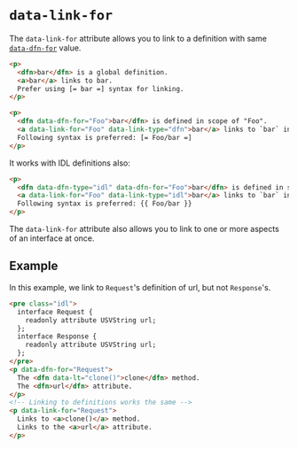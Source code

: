 # `data-link-for`

The `data-link-for` attribute allows you to link to a definition with same [`data-dfn-for`](data-dfn-for) value.

```html
<p>
  <dfn>bar</dfn> is a global definition.
  <a>bar</a> links to bar.
  Prefer using [= bar =] syntax for linking.
</p>

<p>
  <dfn data-dfn-for="Foo">bar</dfn> is defined in scope of "Foo".
  <a data-link-for="Foo" data-link-type="dfn">bar</a> links to `bar` in scope of `Foo`.
  Following syntax is preferred: [= Foo/bar =]
</p>
```

It works with IDL definitions also:

```html
<p>
  <dfn data-dfn-type="idl" data-dfn-for="Foo">bar</dfn> is defined in scope of "Foo".
  <a data-link-for="Foo" data-link-type="idl">bar</a> links to `bar` in scope of `Foo`.
  Following syntax is preferred: {{ Foo/bar }}
</p>
```

The `data-link-for` attribute also allows you to link to one or more aspects of an interface at once.

## Example

In this example, we link to `Request`'s definition of url, but not `Response`'s.

```html
<pre class="idl">
  interface Request {
    readonly attribute USVString url;
  };
  interface Response {
    readonly attribute USVString url;
  };
</pre>
<p data-dfn-for="Request">
  The <dfn data-lt="clone()">clone</dfn> method.
  The <dfn>url</dfn> attribute.
</p>
<!-- Linking to definitions works the same -->
<p data-link-for="Request">
  Links to <a>clone()</a> method.
  Links to the <a>url</a> attribute.
</p>
```
